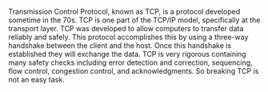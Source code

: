 Transmission Control Protocol, known as TCP, is a protocol developed sometime in the 70s. TCP is one part of the TCP/IP model, specifically at the transport layer. TCP was developed to allow computers to transfer data reliably and safely. This protocol accomplishes this by using a three-way handshake between the client and the host. Once this handshake is established they will exchange the data. TCP is very rigorous containing many safety checks including error detection and correction, sequencing, flow control, congestion control, and acknowledgments. So breaking TCP is not an easy task.